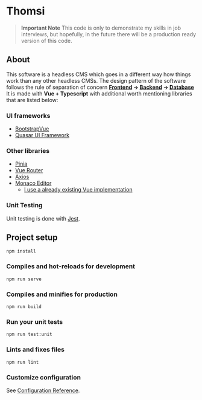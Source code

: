 # Thomsi
> **Important Note**
> This code is only to demonstrate my skills in job interviews, but hopefully, in the future there will be a production ready version of this code.

## About
This software is a headless CMS which goes in a different way how things work than any other headless CMSs.
The design pattern of the software follows the rule of separation of concern **[Frontend](https://github.com/Thomashh2k/Thomsi_FE) -> [Backend](https://github.com/Thomashh2k/Thomsi_API) -> [Database](https://github.com/Thomashh2k/Thomsi_DB)** 
It is made with **Vue + Typescript** with additional worth mentioning libraries that are listed below:

### UI frameworks
 - [BootstrapVue](https://bootstrap-vue.org/)
 - [Quasar UI Framework](https://quasar.dev/)
### Other libraries
 - [Pinia](https://pinia.vuejs.org/)
 - [Vue Router](https://router.vuejs.org/)
 - [Axios](https://axios-http.com/)
 - [Monaco Editor](https://microsoft.github.io/monaco-editor/)
    - [I use a already existing Vue implementation](https://www.npmjs.com/package/monaco-editor-vue3)

### Unit Testing
 Unit testing is done with [Jest](https://jestjs.io/).
 

## Project setup
```
npm install
```

### Compiles and hot-reloads for development
```
npm run serve
```

### Compiles and minifies for production
```
npm run build
```

### Run your unit tests
```
npm run test:unit
```

### Lints and fixes files
```
npm run lint
```

### Customize configuration
See [Configuration Reference](https://cli.vuejs.org/config/).
